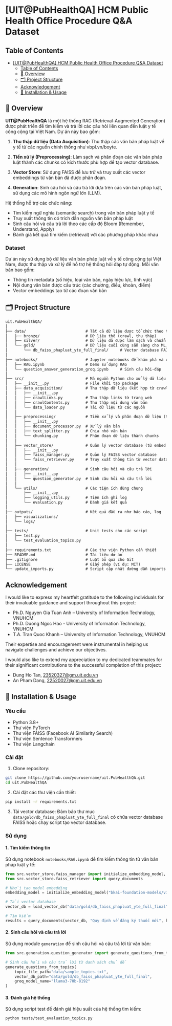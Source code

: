 # [UIT@PubHealthQA] HCM Public Health Office Procedure Q&A Dataset

## Table of Contents
- [\[UIT@PubHealthQA\] HCM Public Health Office Procedure Q\&A Dataset](#uitpubhealthqa-hcm-public-health-office-procedure-qa-dataset)
  - [Table of Contents](#table-of-contents)
  - [🧾 Overview](#-overview)
  - [🗂️ Project Structure](#️-project-structure)
  - [Acknowledgement](#acknowledgement)
  - [🚀 Installation & Usage](#-installation--usage)

## 🧾 Overview
**UIT@PubHealthQA** là một hệ thống RAG (Retrieval-Augmented Generation) được phát triển để tìm kiếm và trả lời các câu hỏi liên quan đến luật y tế công cộng tại Việt Nam. Dự án này bao gồm:

1. **Thu thập dữ liệu (Data Acquisition)**: Thu thập các văn bản pháp luật về y tế từ các nguồn chính thống như vbpl.vn/boyte.

2. **Tiền xử lý (Preprocessing)**: Làm sạch và phân đoạn các văn bản pháp luật thành các chunks có kích thước phù hợp để tạo vector database.

3. **Vector Store**: Sử dụng FAISS để lưu trữ và truy xuất các vector embeddings từ văn bản đã được phân đoạn.

4. **Generation**: Sinh câu hỏi và câu trả lời dựa trên các văn bản pháp luật, sử dụng các mô hình ngôn ngữ lớn (LLM).

Hệ thống hỗ trợ các chức năng:
- Tìm kiếm ngữ nghĩa (semantic search) trong văn bản pháp luật y tế
- Truy xuất thông tin có trích dẫn nguồn văn bản pháp luật
- Sinh câu hỏi và câu trả lời theo các cấp độ Bloom (Remember, Understand, Apply)
- Đánh giá kết quả tìm kiếm (retrieval) với các phương pháp khác nhau

### Dataset
Dự án này sử dụng bộ dữ liệu văn bản pháp luật về y tế công cộng tại Việt Nam, được thu thập và xử lý để hỗ trợ hệ thống hỏi đáp tự động. Mỗi văn bản bao gồm:
- Thông tin metadata (số hiệu, loại văn bản, ngày hiệu lực, lĩnh vực)
- Nội dung văn bản được cấu trúc (các chương, điều, khoản, điểm)
- Vector embeddings tạo từ các đoạn văn bản

## 🗂️ Project Structure
```tex
uit.PubHealthQA/
│
├── data/                          # Tất cả dữ liệu được tổ chức theo từng giai đoạn xử lý
│   ├── bronze/                    # Dữ liệu thô (crawl, thu thập)
│   ├── silver/                    # Dữ liệu đã được làm sạch và chuẩn hóa
│   └── gold/                      # Dữ liệu cuối cùng sẵn sàng cho ML, phân tích
│       └── db_faiss_phapluat_yte_full_final/     # Vector database FAISS
│
├── notebooks/                     # Jupyter notebooks để khám phá và xử lý
│   ├── RAG.ipynb                  # Demo sử dụng RAG
│   └── question_answer_generation_groq.ipynb     # Sinh câu hỏi-đáp
│
├── src/                           # Mã nguồn Python cho xử lý dữ liệu theo module
│   ├── __init__.py                # File khởi tạo package
│   ├── data_acquisition/          # Thu thập dữ liệu (kết hợp từ crawling và ingest)
│   │   ├── __init__.py
│   │   ├── crawlLinks.py          # Thu thập links từ trang web
│   │   ├── crawlContents.py       # Thu thập nội dung văn bản
│   │   └── data_loader.py         # Tải dữ liệu từ các nguồn
│   │
│   ├── preprocessing/             # Tiền xử lý và phân đoạn dữ liệu (từ preprocess và chunking)
│   │   ├── __init__.py
│   │   ├── document_processor.py  # Xử lý văn bản
│   │   ├── text_splitter.py       # Chia nhỏ văn bản
│   │   └── chunking.py            # Phân đoạn dữ liệu thành chunks
│   │
│   ├── vector_store/              # Quản lý vector database (từ embed và retriever)
│   │   ├── __init__.py
│   │   ├── faiss_manager.py       # Quản lý FAISS vector database
│   │   └── faiss_retriever.py     # Truy xuất thông tin từ vector database
│   │
│   ├── generation/                # Sinh câu hỏi và câu trả lời
│   │   ├── __init__.py
│   │   └── question_generator.py  # Sinh câu hỏi và câu trả lời
│   │
│   └── utils/                     # Các tiện ích dùng chung
│       ├── __init__.py
│       ├── logging_utils.py       # Tiện ích ghi log
│       └── evaluation.py          # Đánh giá kết quả
│
├── outputs/                       # Kết quả đầu ra như báo cáo, log
│   ├── visualizations/
│   └── logs/
│
├── tests/                         # Unit tests cho các script
│   ├── test.py
│   └── test_evaluation_topics.py
│
├── requirements.txt               # Các thư viện Python cần thiết
├── README.md                      # Tài liệu dự án
├── .gitignore                     # Luật bỏ qua cho Git
├── LICENSE                        # Giấy phép (ví dụ: MIT)
└── update_imports.py              # Script cập nhật đường dẫn imports
```

## Acknowledgement
I would like to express my heartfelt gratitude to the following individuals for their invaluable guidance and support throughout this project:
- Ph.D. Nguyen Gia Tuan Anh – University of Information Technology, VNUHCM
- Ph.D. Duong Ngoc Hao - University of Information Technology, VNUHCM
- T.A. Tran Quoc Khanh – University of Information Technology, VNUHCM

Their expertise and encouragement were instrumental in helping us navigate challenges and achieve our objectives.

I would also like to extend my appreciation to my dedicated teammates for their significant contributions to the successful completion of this project:
- Dung Ho Tan, 23520327@gm.uit.edu.vn
- An Pham Dang, 22520027@gm.uit.edu.vn

## 🚀 Installation & Usage

### Yêu cầu
- Python 3.8+
- Thư viện PyTorch
- Thư viện FAISS (Facebook AI Similarity Search)
- Thư viện Sentence Transformers
- Thư viện Langchain

### Cài đặt
1. Clone repository:
```bash
git clone https://github.com/yourusername/uit.PubHealthQA.git
cd uit.PubHealthQA
```

2. Cài đặt các thư viện cần thiết:
```bash
pip install -r requirements.txt
```

3. Tải vector database:
Đảm bảo thư mục `data/gold/db_faiss_phapluat_yte_full_final` có chứa vector database FAISS hoặc chạy script tạo vector database.

### Sử dụng

#### 1. Tìm kiếm thông tin
Sử dụng notebook `notebooks/RAG.ipynb` để tìm kiếm thông tin từ văn bản pháp luật y tế:
```python
from src.vector_store.faiss_manager import initialize_embedding_model, load_vector_db
from src.vector_store.faiss_retriever import query_documents

# Khởi tạo model embedding
embedding_model = initialize_embedding_model("bkai-foundation-models/vietnamese-bi-encoder")

# Tải vector database
vector_db = load_vector_db("data/gold/db_faiss_phapluat_yte_full_final", embedding_model)

# Tìm kiếm
results = query_documents(vector_db, "Quy định về đăng ký thuốc mới", k=3)
```

#### 2. Sinh câu hỏi và câu trả lời
Sử dụng module `generation` để sinh câu hỏi và câu trả lời từ văn bản:
```python
from src.generation.question_generator import generate_questions_from_topics

# Sinh câu hỏi và câu trả lời từ danh sách chủ đề
generate_questions_from_topics(
    topic_file_path="data/sample_topics.txt",
    vector_db_path="data/gold/db_faiss_phapluat_yte_full_final",
    groq_model_name="llama3-70b-8192"
)
```

#### 3. Đánh giá hệ thống
Sử dụng script test để đánh giá hiệu suất của hệ thống tìm kiếm:
```bash
python tests/test_evaluation_topics.py
```
